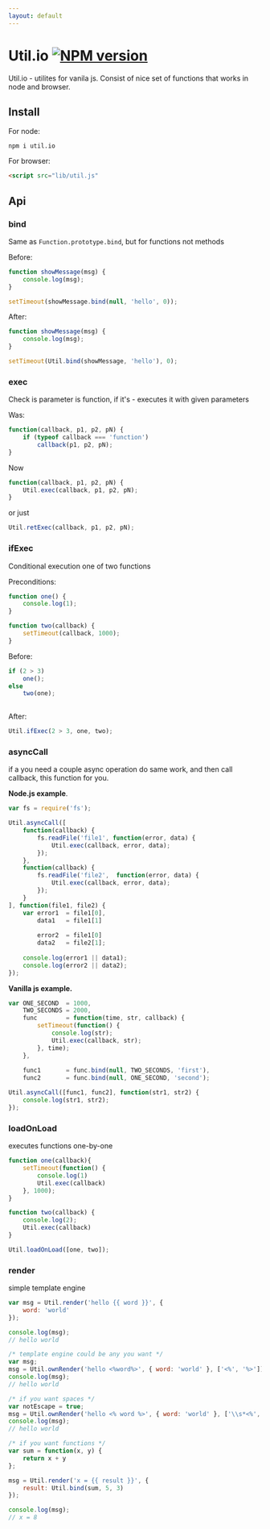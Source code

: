 ```yaml
---
layout: default
---
```


# Util.io [![NPM version][NPMIMGURL]][NPMURL]
[NPMIMGURL]:                https://badge.fury.io/js/util.io.png
[NPM_INFO_IMG]:             https://nodei.co/npm/util.io.png?downloads=true&&stars
[NPMURL]:                   https://npmjs.org/package/util.io "npm"

Util.io - utilites for vanila js. Consist of nice set of functions that works in node and browser.

## Install
For node:

```
npm i util.io
```
For browser:

```html
<script src="lib/util.js"
```

## Api

### bind

Same as `Function.prototype.bind`, but for functions not methods

Before:

```js
function showMessage(msg) {
    console.log(msg);
}

setTimeout(showMessage.bind(null, 'hello', 0));
```

After:

```js
function showMessage(msg) {
    console.log(msg);
}

setTimeout(Util.bind(showMessage, 'hello'), 0);
```

### exec
Check is parameter is function, if it's - executes it with given parameters

Was:

```js
function(callback, p1, p2, pN) {
    if (typeof callback === 'function')
        callback(p1, p2, pN);
}
```

Now

```js
function(callback, p1, p2, pN) {
    Util.exec(callback, p1, p2, pN);
}
```
or just

```js
Util.retExec(callback, p1, p2, pN);
```

### ifExec
Conditional execution one of two functions

Preconditions:

```js
function one() {
    console.log(1);
}

function two(callback) {
    setTimeout(callback, 1000);
}
```


Before:

```js
if (2 > 3)
    one();
else
    two(one);
    
```

After:

```js
Util.ifExec(2 > 3, one, two);
```

### asyncCall
if a you need a couple async operation do same work, and then call callback, this function for you.

**Node.js example**.

```js
var fs = require('fs');

Util.asyncCall([
    function(callback) {
        fs.readFile('file1', function(error, data) {
            Util.exec(callback, error, data);
        });
    },
    function(callback) {
        fs.readFile('file2',  function(error, data) {
            Util.exec(callback, error, data);
        });
    }
], function(file1, file2) {
    var error1  = file1[0],
        data1   = file1[1]
        
        error2  = file1[0]
        data2   = file2[1];
    
    console.log(error1 || data1);
    console.log(error2 || data2);
});
```
**Vanilla js example.**

```js
var ONE_SECOND  = 1000,
    TWO_SECONDS = 2000,
    func        = function(time, str, callback) {
        setTimeout(function() {
            console.log(str);
            Util.exec(callback, str);
        }, time);
    },
    
    func1       = func.bind(null, TWO_SECONDS, 'first'),
    func2       = func.bind(null, ONE_SECOND, 'second');

Util.asyncCall([func1, func2], function(str1, str2) {
    console.log(str1, str2);
});
```

### loadOnLoad
executes functions one-by-one

```js
function one(callback){
    setTimeout(function() {
        console.log(1)
        Util.exec(callback)
    }, 1000);
}

function two(callback) {
    console.log(2);
    Util.exec(callback)
}

Util.loadOnLoad([one, two]);
```



### render
simple template engine

```js
var msg = Util.render('hello {{ word }}', {
    word: 'world'
});

console.log(msg);
// hello world
```


```js
/* template engine could be any you want */
var msg;
msg = Util.ownRender('hello <%word%>', { word: 'world' }, ['<%', '%>']);
console.log(msg);
// hello world

/* if you want spaces */
var notEscape = true;
msg = Util.ownRender('hello <% word %>', { word: 'world' }, ['\\s*<%', '\\s*%>'], notEscape);
console.log(msg);
// hello world

/* if you want functions */
var sum = function(x, y) {
    return x + y
};

msg = Util.render('x = {{ result }}', {
    result: Util.bind(sum, 5, 3)
});

console.log(msg);
// x = 8
```
